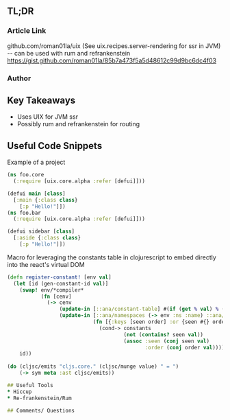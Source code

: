 ## TL;DR

### Article Link
github.com/roman01la/uix (See uix.recipes.server-rendering for ssr in JVM) -- can be used with rum and refrankenstein
https://gist.github.com/roman01la/85b7a473f5a5d48612c99d9bc6dc4f03

### Author

## Key Takeaways
* Uses UIX for JVM ssr
* Possibly rum and refrankenstein for routing

## Useful Code Snippets
Example of a project
```clojure
(ns foo.core
  (:require [uix.core.alpha :refer [defui]]))

(defui main [class]
  [:main {:class class}
    [:p "Hello!"]])
(ns foo.bar
  (:require [uix.core.alpha :refer [defui]]))

(defui sidebar [class]
  [:aside {:class class}
    [:p "Hello!"]])

```
Macro for leveraging the constants table in clojurescript to embed directly into the react's virtual DOM
```clojure
(defn register-constant! [env val]
  (let [id (gen-constant-id val)]
    (swap! env/*compiler*
           (fn [cenv]
             (-> cenv
                 (update-in [::ana/constant-table] #(if (get % val) % (assoc % val id)))
                 (update-in [::ana/namespaces (-> env :ns :name) ::ana/constants]
                            (fn [{:keys [seen order] :or {seen #{} order []} :as constants}]
                              (cond-> constants
                                      (not (contains? seen val))
                                      (assoc :seen (conj seen val)
                                             :order (conj order val))))))))
    id))
    
(do (cljsc/emits "cljs.core." (cljsc/munge value) " = ")
    (-> sym meta :ast cljsc/emits))

## Useful Tools
* Hiccup
* Re-frankenstein/Rum

## Comments/ Questions
